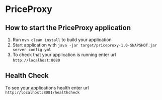 # PriceProxy

How to start the PriceProxy application
---

1. Run `mvn clean install` to build your application
1. Start application with `java -jar target/priceproxy-1.0-SNAPSHOT.jar server config.yml`
1. To check that your application is running enter url `http://localhost:8080`

Health Check
---

To see your applications health enter url `http://localhost:8081/healthcheck`
